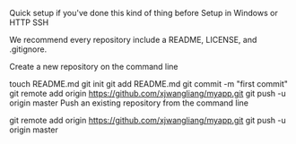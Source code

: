 Quick setup if you've done this kind of thing before
Setup in Windows or
HTTP
SSH
	
We recommend every repository include a README, LICENSE, and .gitignore.

Create a new repository on the command line

touch README.md
git init
git add README.md
git commit -m "first commit"
git remote add origin https://github.com/xjwangliang/myapp.git
git push -u origin master
Push an existing repository from the command line

git remote add origin https://github.com/xjwangliang/myapp.git
git push -u origin master